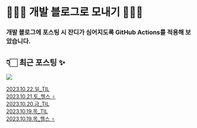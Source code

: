 # 👩🏻‍🌾 개발 블로그로 모내기 🌱🌳✨

### 개발 블로그에 포스팅 시 잔디가 심어지도록 GitHub Actions를 적용해 보았습니다.

## 👇🏻 최근 포스팅 ✨
<p>
    <a href="https://herlang.tistory.com"><img src="https://img.shields.io/badge/Blog-FF5722?style=flat-square&logo=Blogger&logoColor=white"/></a><br>
</p>

<a href=https://herlang.tistory.com/entry/20231022%EC%9D%BCTIL>2023.10.22.일_TIL</a></br><a href=https://herlang.tistory.com/entry/20231021%ED%86%A0%ED%97%AC%EC%8A%A4%F0%9F%8F%8B%F0%9F%8F%BB%E2%80%8D%E2%99%80%EF%B8%8F>2023.10.21.토_헬스 ‍♀️</a></br><a href=https://herlang.tistory.com/entry/20231020%EA%B8%88TIL>2023.10.20.금_TIL</a></br><a href=https://herlang.tistory.com/entry/20231019%EB%AA%A9TIL>2023.10.19.목_TIL</a></br><a href=https://herlang.tistory.com/entry/20231019%EC%88%98%ED%97%AC%EC%8A%A4%F0%9F%8F%8B%F0%9F%8F%BB%E2%80%8D%E2%99%80%EF%B8%8F>2023.10.19.목_헬스 ‍♀️</a></br>